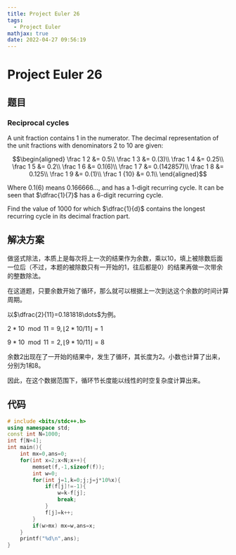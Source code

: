 ```yaml
---
title: Project Euler 26
tags:
  - Project Euler
mathjax: true
date: 2022-04-27 09:56:19
---
```


<escape><!-- more --></escape>

# Project Euler 26

## 题目

### Reciprocal cycles

A unit fraction contains $1$ in the numerator. The decimal representation of the unit fractions with denominators $2$ to $10$ are given:

$$\begin{aligned}
\frac 1 2 &= 0.5\\
\frac 1 3 &= 0.(3)\\
\frac 1 4 &= 0.25\\
\frac 1 5 &= 0.2\\
\frac 1 6 &= 0.1(6)\\
\frac 1 7 &= 0.(142857)\\
\frac 1 8 &= 0.125\\
\frac 1 9 &= 0.(1)\\
\frac 1 {10} &= 0.1\\
\end{aligned}$$

Where $0.1(6)$ means $0.166666\ldots$, and has a $1$-digit recurring cycle. It can be seen that $\dfrac{1}{7}$ has a $6$-digit recurring cycle.

Find the value of $1000$ for which $\dfrac{1}{d}$ contains the longest recurring cycle in its decimal fraction part.

## 解决方案

做竖式除法，本质上是每次将上一次的结果作为余数，乘以$10$，填上被除数后面一位后（不过，本题的被除数只有一开始的1，往后都是$0$）的结果再做一次带余的整数除法。

在这道题，只要余数开始了循环，那么就可以根据上一次到达这个余数的时间计算周期。

以$\dfrac{2}{11}=0.181818\dots$为例。

$2*10 \mod 11 = 9,\lfloor2* 10 / 11\rfloor = 1$

$9*10 \mod 11 = 2,\lfloor9* 10 / 11\rfloor = 8$

余数$2$出现在了一开始的结果中，发生了循环，其长度为$2$。小数也计算了出来，分别为$1$和$8$。

因此，在这个数据范围下，循环节长度能以线性的时空复杂度计算出来。

## 代码

```C++
# include <bits/stdc++.h>
using namespace std;
const int N=1000;
int f[N+4];
int main(){
    int mx=0,ans=0;
    for(int x=2;x<N;x++){
        memset(f,-1,sizeof(f));
        int w=0;
        for(int j=1,k=0;j;j=j*10%x){
            if(f[j]!=-1){
                w=k-f[j];
                break;
            }
            f[j]=k++;
        }
        if(w>mx) mx=w,ans=x;
    }
    printf("%d\n",ans);
}
```
